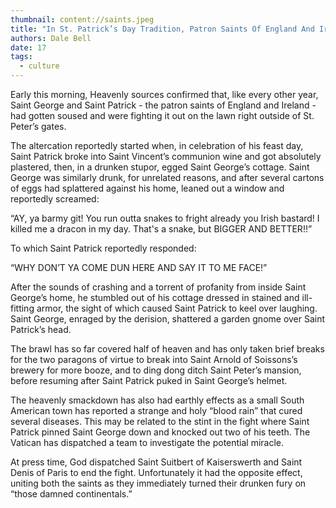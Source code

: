 ```yaml
---
thumbnail: content://saints.jpeg
title: "In St. Patrick’s Day Tradition, Patron Saints Of England And Ireland Fight It Out In Drunken Brawl"
authors: Dale Bell
date: 17
tags:
  - culture
---
```


Early this morning, Heavenly sources confirmed that, like every other year, Saint George and Saint Patrick - the patron saints of England and Ireland - had gotten soused and were fighting it out on the lawn right outside of St. Peter’s gates.

The altercation reportedly started when, in celebration of his feast day, Saint Patrick broke into Saint Vincent’s communion wine and got absolutely plastered, then, in a drunken stupor, egged Saint George’s cottage. Saint George was similarly drunk, for unrelated reasons, and after several cartons of eggs had splattered against his home, leaned out a window and reportedly screamed:

“AY, ya barmy git! You run outta snakes to fright already you Irish bastard! I killed me a dracon in my day. That's a snake, but BIGGER AND BETTER!!”

To which Saint Patrick reportedly responded:

“WHY DON’T YA COME DUN HERE AND SAY IT TO ME FACE!” 

After the sounds of crashing and a torrent of profanity from inside Saint George’s home, he stumbled out of his cottage dressed in stained and ill-fitting armor, the sight of which caused Saint Patrick to keel over laughing. Saint George, enraged by the derision, shattered a garden gnome over Saint Patrick’s head. 

The brawl has so far covered half of heaven and has only taken brief breaks for the two paragons of virtue to break into Saint Arnold of Soissons’s brewery for more booze, and to ding dong ditch Saint Peter’s mansion, before resuming after Saint Patrick puked in Saint George’s helmet. 

The heavenly smackdown has also had earthly effects as a small South American town has reported a strange and holy “blood rain” that cured several diseases. This may be related to the stint in the fight where Saint Patrick pinned Saint George down and knocked out two of his teeth. The Vatican has dispatched a team to investigate the potential miracle.

At press time, God dispatched Saint Suitbert of Kaiserswerth and Saint Denis of Paris to end the fight. Unfortunately it had the opposite effect, uniting both the saints as they immediately turned their drunken fury on “those damned continentals.”